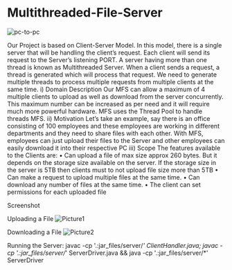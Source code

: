 # Multithreaded-File-Server
![pc-to-pc](https://github.com/Sourik07/Multithreaded-File-Server/assets/113095592/d4bb1c6d-b661-497c-a3c7-c60d82b15767)

Our Project is based on Client-Server Model. In this model, there is a single server that will be handling the client’s request. Each client will send its request to the Server’s listening PORT.
A server having more than one thread is known as Multithreaded Server. When a client sends a request, a thread is generated which will process that request. We need to generate multiple threads to process multiple requests from multiple clients at the same time.
i)	Domain Description
Our MFS can allow a maximum of 4 multiple clients to upload as well as download from the server concurrently. This maximum number can be increased as per need and it will require much more powerful hardware.
MFS uses the Thread Pool to handle threads MFS.
ii)	Motivation
Let’s take an example, say there is an office consisting of 100 employees and these employees are working in different departments and they need to share files with each other. With MFS, employees can just upload their files to the Server and other employees can easily download it into their respective PC
iii)	Scope
The features available to the Clients are:
• Can upload a file of max size approx 260 bytes. But it depends on the storage size available on the server. If the storage size in the server is 5TB then clients must to not upload file size more than 5TB
• Can make a request to upload multiple files at the same time. 
• Can download any number of files at the same time.
• The client can set permissions for each uploaded file

Screenshot

Uploading a File
![Picture1](https://github.com/Sourik07/Multithreaded-File-Server/assets/113095592/9ae8c726-a652-4ec1-ab53-b2b499ef0aac)

Downloading a File
![Picture2](https://github.com/Sourik07/Multithreaded-File-Server/assets/113095592/24d91bfc-0144-4959-8115-ce49a07ccd6b)

Running the Server:
javac -cp '.:jar_files/server/*' ClientHandler.java;
javac -cp '.:jar_files/server/*' ServerDriver.java && java -cp '.:jar_files/server/*' ServerDriver
